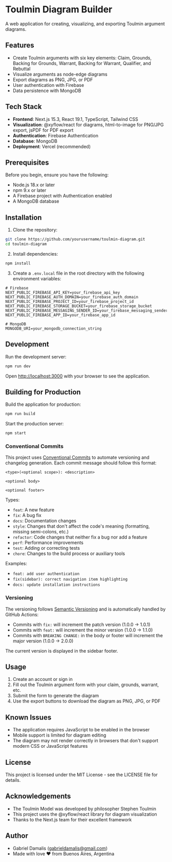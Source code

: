 # Toulmin Diagram Builder

A web application for creating, visualizing, and exporting Toulmin argument diagrams.

## Features

- Create Toulmin arguments with six key elements: Claim, Grounds, Backing for Grounds, Warrant, Backing for Warrant, Qualifier, and Rebuttal
- Visualize arguments as node-edge diagrams
- Export diagrams as PNG, JPG, or PDF
- User authentication with Firebase
- Data persistence with MongoDB

## Tech Stack

- **Frontend**: Next.js 15.3, React 19.1, TypeScript, Tailwind CSS
- **Visualization**: @xyflow/react for diagrams, html-to-image for PNG/JPG export, jsPDF for PDF export
- **Authentication**: Firebase Authentication
- **Database**: MongoDB
- **Deployment**: Vercel (recommended)

## Prerequisites

Before you begin, ensure you have the following:

- Node.js 18.x or later
- npm 9.x or later
- A Firebase project with Authentication enabled
- A MongoDB database

## Installation

1. Clone the repository:

```bash
git clone https://github.com/yourusername/toulmin-diagram.git
cd toulmin-diagram
```

2. Install dependencies:

```bash
npm install
```

3. Create a `.env.local` file in the root directory with the following environment variables:

```
# Firebase
NEXT_PUBLIC_FIREBASE_API_KEY=your_firebase_api_key
NEXT_PUBLIC_FIREBASE_AUTH_DOMAIN=your_firebase_auth_domain
NEXT_PUBLIC_FIREBASE_PROJECT_ID=your_firebase_project_id
NEXT_PUBLIC_FIREBASE_STORAGE_BUCKET=your_firebase_storage_bucket
NEXT_PUBLIC_FIREBASE_MESSAGING_SENDER_ID=your_firebase_messaging_sender_id
NEXT_PUBLIC_FIREBASE_APP_ID=your_firebase_app_id

# MongoDB
MONGODB_URI=your_mongodb_connection_string
```

## Development

Run the development server:

```bash
npm run dev
```

Open [http://localhost:3000](http://localhost:3000) with your browser to see the application.

## Building for Production

Build the application for production:

```bash
npm run build
```

Start the production server:

```bash
npm start
```

### Conventional Commits

This project uses [Conventional Commits](https://www.conventionalcommits.org/) to automate versioning and changelog generation. Each commit message should follow this format:

```
<type>(<optional scope>): <description>

<optional body>

<optional footer>
```

Types:
- `feat`: A new feature
- `fix`: A bug fix
- `docs`: Documentation changes
- `style`: Changes that don't affect the code's meaning (formatting, missing semi-colons, etc.)
- `refactor`: Code changes that neither fix a bug nor add a feature
- `perf`: Performance improvements
- `test`: Adding or correcting tests
- `chore`: Changes to the build process or auxiliary tools

Examples:
- `feat: add user authentication`
- `fix(sidebar): correct navigation item highlighting`
- `docs: update installation instructions`

### Versioning

The versioning follows [Semantic Versioning](https://semver.org/) and is automatically handled by GitHub Actions:

- Commits with `fix:` will increment the patch version (1.0.0 -> 1.0.1)
- Commits with `feat:` will increment the minor version (1.0.0 -> 1.1.0)
- Commits with `BREAKING CHANGE:` in the body or footer will increment the major version (1.0.0 -> 2.0.0)

The current version is displayed in the sidebar footer.

## Usage

1. Create an account or sign in
2. Fill out the Toulmin argument form with your claim, grounds, warrant, etc.
3. Submit the form to generate the diagram
4. Use the export buttons to download the diagram as PNG, JPG, or PDF

## Known Issues

- The application requires JavaScript to be enabled in the browser
- Mobile support is limited for diagram editing
- The diagram may not render correctly in browsers that don't support modern CSS or JavaScript features

## License

This project is licensed under the MIT License - see the LICENSE file for details.

## Acknowledgements

- The Toulmin Model was developed by philosopher Stephen Toulmin
- This project uses the @xyflow/react library for diagram visualization
- Thanks to the Next.js team for their excellent framework

## Author

- Gabriel Damalis (gabrieldamalis@gmail.com)
- Made with love ♥️ from Buenos Aires, Argentina
